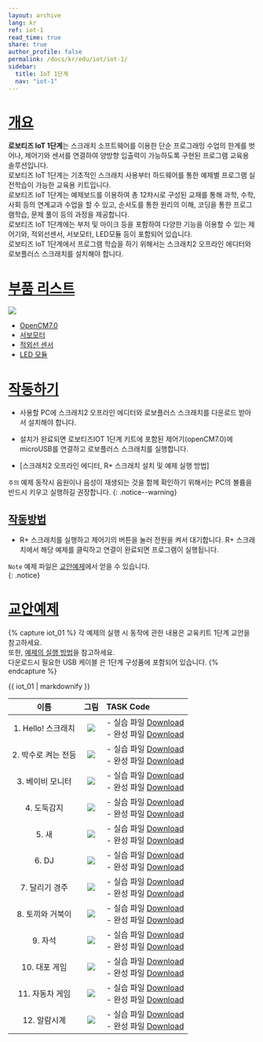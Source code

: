 ```yaml
---
layout: archive
lang: kr
ref: iot-1
read_time: true
share: true
author_profile: false
permalink: /docs/kr/edu/iot/iot-1/
sidebar:
  title: IoT 1단계
  nav: "iot-1"
---
```


# [개요](#개요)

**로보티즈 IoT 1단계**는 스크래치 소프트웨어를 이용한 단순 프로그래밍 수업의 한계를 벗어나, 제어기와 센서를 연결하여 양방향 입출력이 가능하도록 구현된 프로그램 교육용 솔루션입니다.  
로보티즈 IoT 1단계는 기초적인 스크래치 사용부터 하드웨어를 통한 예제별 프로그램 실전학습이 가능한 교육용 키트입니다.  
로보티즈 IoT 1단계는 예제보드를 이용하여 총 12차시로 구성된 교재를 통해 과학, 수학, 사회 등의 연계교과 수업을 할 수 있고, 순서도를 통한 원리의 이해, 코딩을 통한 프로그램학습, 문제 풀이 등의 과정을 제공합니다.  
로보티즈 IoT 1단계에는 부저 및 마이크 등을 포함하여 다양한 기능을 이용할 수 있는 제어기와, 적외선센서, 서보모터, LED모듈 등이 포함되어 있습니다.  
로보티즈 IoT 1단계에서 프로그램 학습을 하기 위해서는 스크래치2 오프라인 에디터와 로보플러스 스크래치를 설치해야 합니다.


# [부품 리스트](#부품-리스트)

![](/assets/images/edu/iot/robotis_iot_l1_partlist_kr.png)

- [OpenCM7.0]
- [서보모터]
- [적외선 센서]
- [LED 모듈]

# [작동하기](#작동하기)

- 사용할 PC에 스크래치2 오프라인 에디터와 로보플러스 스크래치를 다운로드 받아서 설치해야 합니다.
- 설치가 완료되면 로보티즈IOT 1단계 키트에 포함된 제어기(openCM7.0)에 microUSB를 연결하고 로보플러스 스크래치를 실행합니다.

- [스크래치2 오프라인 에디터, R+ 스크래치 설치 및 예제 실행 방법]

`주의` 예제 동작시 음원이나 음성이 재생되는 것을 함께 확인하기 위해서는 PC의 볼륨을 반드시 키우고 실행하길 권장합니다.
{: .notice--warning}

## [작동방법](#작동방법)

- R+ 스크래치를 실행하고 제어기의 버튼을 눌러 전원을 켜서 대기합니다. R+ 스크래치에서 해당 예제를 클릭하고 연결이 완료되면 프로그램이 실행됩니다.

`Note` 예제 파일은 [교안예제]에서 얻을 수 있습니다.  
{: .notice}


# [교안예제](#교안예제)

{% capture iot_01 %}
각 예제의 실행 시 동작에 관한 내용은 교육키트 1단계 교안을 참고하세요.  
또한, [예제의 실행 방법]을 참고하세요.  
다운로드시 필요한 USB 케이블 은 1단계 구성품에 포함되어 있습니다.
{% endcapture %}

<div class="notice--warning">{{ iot_01 | markdownify }}</div>


|        이름         |                              그림                               | TASK Code                                                                                                               |
|:-------------------:|:---------------------------------------------------------------:|:------------------------------------------------------------------------------------------------------------------------|
| 1. Hello! 스크래치  |        ![](/assets/images/edu/iot/iot_l1_1_hello_kr.png)        | - 실습 파일 [Download][IoT_L1_1_Hello(p)_KR] <br />- 완성 파일 [Download][IoT_L1_1_Hello_KR]                            |
| 2. 박수로 켜는 전등 |        ![](/assets/images/edu/iot/iot_l1_2_lamp_KR.png)         | - 실습 파일 [Download][IoT_L1_2_Lamp(p)_KR]<br />- 완성 파일 [Download][IoT_L1_2_Lamp_KR]                               |
|  3. 베이비 모니터   |     ![](/assets/images/edu/iot/iot_l1_3_babymonitor_KR.png)     | - 실습 파일 [Download][IoT_L1_3_BabyMonitor(p)_KR]<br />- 완성 파일 [Download][IoT_L1_3_BabyMonitor_KR]                 |
|     4. 도둑감지     |  ![](/assets/images/edu/iot/iot_l1_4_intrusiondetector_KR.png)  | - 실습 파일 [Download][IoT_L1_4_IntrusionDetector(p)_KR]<br />- 완성 파일 [Download][IoT_L1_4_IntrusionDetector_KR]     |
|        5. 새        |        ![](/assets/images/edu/iot/iot_l1_5_bird_KR.png)         | - 실습 파일 [Download][IoT_L1_5_Bird(p)_KR]<br />- 완성 파일 [Download][IoT_L1_5_Bird_KR]                               |
|        6. DJ        |         ![](/assets/images/edu/iot/iot_l1_6_dj_KR.png)          | - 실습 파일 [Download][IoT_L1_6_DJ(p)_KR]<br />- 완성 파일 [Download][IoT_L1_6_DJ_KR]                                   |
|   7. 달리기 경주    |        ![](/assets/images/edu/iot/iot_l1_7_race_KR.png)         | - 실습 파일 [Download][IoT_L1_7_Race(p)_KR]<br />- 완성 파일 [Download][IoT_L1_7_Race_KR]                               |
|  8. 토끼와 거북이   | ![](/assets/images/edu/iot/iot_l1_8_therabbit_theturtle_KR.png) | - 실습 파일 [Download][IoT_L1_8_TheRabbit&TheTurtle(p)_KR]<br />- 완성 파일 [Download][IoT_L1_8_TheRabbit&TheTurtle_KR] |
|       9. 자석       |       ![](/assets/images/edu/iot/iot_l1_9_magnet_KR.png)        | - 실습 파일 [Download][IoT_L1_9_Magnet(p)_KR]<br />- 완성 파일 [Download][IoT_L1_9_Magnet_KR]                           |
|    10. 대포 게임    |       ![](/assets/images/edu/iot/iot_l1_10_cannon_KR.png)       | - 실습 파일 [Download][IoT_L1_10_Cannon(p)_KR]<br />- 완성 파일 [Download][IoT_L1_10_Cannon_KR]                         |
|   11. 자동차 게임   |      ![](/assets/images/edu/iot/iot_l1_11_cargame_KR.png)       | - 실습 파일 [Download][IoT_L1_11_CarGame(p)_KR]<br />- 완성 파일 [Download][IoT_L1_11_CarGame_KR]                       |
|    12. 알람시계     |     ![](/assets/images/edu/iot/iot_l1_12_alarmclock_KR.png)     | - 실습 파일 [Download][IoT_L1_12_AlarmClock(p)_KR]<br />- 완성 파일 [Download][IoT_L1_12_AlarmClock_KR]                 |


[OpenCM7.0]:???
[서보모터]: /docs/kr/parts/motor/servo_motor/
[적외선 센서]: /docs/kr/parts/sensor/irss-10/
[LED 모듈]: /docs/kr/parts/display/lm-10/
[스크래치2 오프라인 에디터, R+ 스크래치 설치 및 예제 실행 방법 바로가기]:???
[교안예제]: #교안예제
[예제의 실행 방법]: /docs/kr/edu/ollo/bugkit/#태스크-코드-다운로드
[IoT_L1_1_Hello(p)_KR]: http://support.robotis.com/ko/baggage_files/iot/iot_l1_1_hello(p)_kr.sb2
[IoT_L1_1_Hello_KR]: http://support.robotis.com/ko/baggage_files/iot/iot_l1_1_hello_kr.sb2
[IoT_L1_2_Lamp(p)_KR]: http://support.robotis.com/ko/baggage_files/iot/iot_l1_2_lamp(p)_kr.sb2
[IoT_L1_2_Lamp_KR]: http://support.robotis.com/ko/baggage_files/iot/iot_l1_2_lamp_kr.sb2
[IoT_L1_3_BabyMonitor(p)_KR]: http://support.robotis.com/ko/baggage_files/iot/iot_l1_3_babymonitor(p)_kr.sb2
[IoT_L1_3_BabyMonitor_KR]: http://support.robotis.com/ko/baggage_files/iot/iot_l1_3_babymonitor_kr.sb2
[IoT_L1_4_IntrusionDetector(p)_KR]: http://support.robotis.com/ko/baggage_files/iot/iot_l1_4_intrusiondetector(p)_kr.sb2
[IoT_L1_4_IntrusionDetector_KR]: http://support.robotis.com/ko/baggage_files/iot/iot_l1_4_intrusiondetector_kr.sb2
[IoT_L1_5_Bird(p)_KR]: http://support.robotis.com/ko/baggage_files/iot/iot_l1_5_bird(p)_kr.sb2
[IoT_L1_5_Bird_KR]: http://support.robotis.com/ko/baggage_files/iot/iot_l1_5_bird_kr.sb2
[IoT_L1_6_DJ(p)_KR]: http://support.robotis.com/ko/baggage_files/iot/iot_l1_6_dj(p)_kr.sb2
[IoT_L1_6_DJ_KR]: http://support.robotis.com/ko/baggage_files/iot/iot_l1_6_dj_kr.sb2
[IoT_L1_7_Race(p)_KR]: http://support.robotis.com/ko/baggage_files/iot/iot_l1_7_race(p)_kr.sb2
[IoT_L1_7_Race_KR]: http://support.robotis.com/ko/baggage_files/iot/iot_l1_7_race_kr.sb2
[IoT_L1_8_TheRabbit&TheTurtle(p)_KR]: http://support.robotis.com/ko/baggage_files/iot/iot_l1_8_therabbit_theturtle(p)_kr.sb2
[IoT_L1_8_TheRabbit&TheTurtle_KR]: http://support.robotis.com/ko/baggage_files/iot/iot_l1_8_therabbit_theturtle_kr.sb2
[IoT_L1_9_Magnet(p)_KR]: http://support.robotis.com/ko/baggage_files/iot/iot_l1_9_magnet(p)_kr.sb2
[IoT_L1_9_Magnet_KR]: http://support.robotis.com/ko/baggage_files/iot/iot_l1_9_magnet_kr.sb2
[IoT_L1_10_Cannon(p)_KR]: http://support.robotis.com/ko/baggage_files/iot/iot_l1_10_cannon(p)_kr.sb2
[IoT_L1_10_Cannon_KR]: http://support.robotis.com/ko/baggage_files/iot/iot_l1_10_cannon_kr.sb2
[IoT_L1_11_CarGame(p)_KR]: http://support.robotis.com/ko/baggage_files/iot/iot_l1_11_cargame(p)_kr_.sb2
[IoT_L1_11_CarGame_KR]: http://support.robotis.com/ko/baggage_files/iot/iot_l1_11_cargame_kr_.sb2
[IoT_L1_12_AlarmClock(p)_KR]: http://support.robotis.com/ko/baggage_files/iot/iot_l1_12_alarmclock(p)_kr.sb2
[IoT_L1_12_AlarmClock_KR]: http://support.robotis.com/ko/baggage_files/iot/iot_l1_12_alarmclock_kr.sb2
